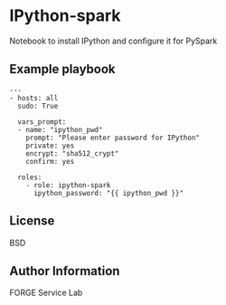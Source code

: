 IPython-spark
========

Notebook to install IPython and configure it for PySpark

Example playbook
----------------

```
---
- hosts: all
  sudo: True

  vars_prompt:
  - name: "ipython_pwd"
    prompt: "Please enter password for IPython"
    private: yes
    encrypt: "sha512_crypt"
    confirm: yes

  roles:
    - role: ipython-spark
      ipython_password: "{{ ipython_pwd }}"
```

License
-------

BSD

Author Information
------------------

FORGE Service Lab

